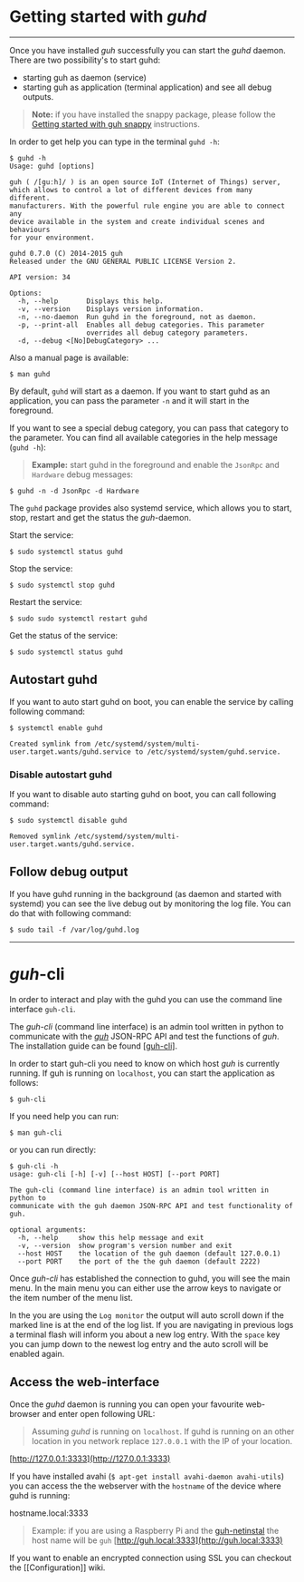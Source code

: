 # Getting started with *guhd*
--------------------------------------------
Once you have installed *guh* successfully you can start the *guhd* daemon. There are two possibility's to start guhd:

* starting guh as daemon (service) 
* starting guh as application (terminal application) and see all debug outputs.

> **Note:** if you have installed the snappy package, please follow the [Getting started with guh snappy](https://github.com/guh/guh/wiki/Getting-started-snappy) instructions.

In order to get help you can type in the terminal `guhd -h`:

    $ guhd -h
    Usage: guhd [options]

    guh ( /[guːh]/ ) is an open source IoT (Internet of Things) server, 
    which allows to control a lot of different devices from many different. 
    manufacturers. With the powerful rule engine you are able to connect any 
    device available in the system and create individual scenes and behaviours 
    for your environment.

    guhd 0.7.0 (C) 2014-2015 guh
    Released under the GNU GENERAL PUBLIC LICENSE Version 2.

    API version: 34

    Options:
      -h, --help       Displays this help.
      -v, --version    Displays version information.
      -n, --no-daemon  Run guhd in the foreground, not as daemon.
      -p, --print-all  Enables all debug categories. This parameter 
                       overrides all debug category parameters.  
      -d, --debug <[No]DebugCategory> ...

Also a manual page is available:

    $ man guhd

By default, `guhd` will start as a daemon. If you want to start guhd as an application, you can pass the parameter `-n` and it will start in the foreground. 

If you want to see a special debug category, you can pass that category to the parameter. You can find all available categories in the help message (`guhd -h`):

> **Example:** start guhd in the foreground and enable the `JsonRpc` and `Hardware` debug messages:
    
    $ guhd -n -d JsonRpc -d Hardware

The `guhd` package provides also systemd service, which allows you to start, stop, restart and get the status the *guh*-daemon.

Start the service:

    $ sudo systemctl status guhd

Stop the service:

    $ sudo systemctl stop guhd

Restart the service:

    $ sudo sudo systemctl restart guhd

Get the status of the service:

    $ sudo systemctl status guhd

## Autostart guhd
If you want to auto start guhd on boot, you can enable the service by calling following command:

    $ systemctl enable guhd
    
    Created symlink from /etc/systemd/system/multi-user.target.wants/guhd.service to /etc/systemd/system/guhd.service.

### Disable autostart guhd
If you want to disable auto starting guhd on boot, you can call following command:

    $ sudo systemctl disable guhd

    Removed symlink /etc/systemd/system/multi-user.target.wants/guhd.service.

## Follow debug output

If you have guhd running in the background (as daemon and started with systemd) you can see the live debug out by monitoring the log file. You can do that with following command:

    $ sudo tail -f /var/log/guhd.log 


--------------------------------------------
# *guh*-cli

In order to interact and play with the guhd you can use the command line interface `guh-cli`.

The *guh-cli* (command line interface) is an admin tool written in python to communicate with the [*guh*](https://github.com/guh/guh) JSON-RPC API and test the functions of *guh*. The installation guide can be found [[guh-cli]](here).

In order to start guh-cli you need to know on which host *guh* is currently running. If guh is running on `localhost`, you can start the application as follows:

    $ guh-cli

If you need help you can run:

    $ man guh-cli
        
or you can run directly:

    $ guh-cli -h
    usage: guh-cli [-h] [-v] [--host HOST] [--port PORT]

    The guh-cli (command line interface) is an admin tool written in python to
    communicate with the guh daemon JSON-RPC API and test functionality of guh.

    optional arguments:
      -h, --help     show this help message and exit
      -v, --version  show program's version number and exit
      --host HOST    the location of the guh daemon (default 127.0.0.1)
      --port PORT    the port of the the guh daemon (default 2222)

Once *guh-cli* has established the connection to guhd, you will see the main menu. In the main menu you can either use the arrow keys to navigate or the item number of the menu list.

In the you are using the `Log monitor` the output will auto scroll down if the marked line is at the end of the log list. If you are navigating in previous logs a terminal flash will inform you about a new log entry. With the `space` key you can jump down to the newest log entry and the auto scroll will be enabled again.

## Access the web-interface

Once the *guhd* daemon is running you can open your favourite web-browser and enter open following URL:

> Assuming *guhd* is running on `localhost`. If guhd is running on an other location in you network replace `127.0.0.1` with the IP of your location.

[http://127.0.0.1:3333](http://127.0.0.1:3333)

If you have installed avahi (`$ apt-get install avahi-daemon avahi-utils`) you can access the the webserver with the `hostname` of the device where guhd is running:

hostname.local:3333

> Example: if you are using a Raspberry Pi and the [guh-netinstal](https://github.com/guh/guh/wiki/Raspberry-Pi#install-guh-on-debian-jessie-minimal-net-install-system) the host name will be `guh` [http://guh.local:3333](http://guh.local:3333)

If you want to enable an encrypted connection using SSL you can checkout the [[Configuration]] wiki.


